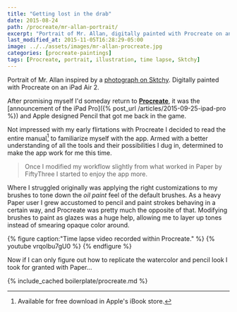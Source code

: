 ```yaml
---
title: "Getting lost in the drab"
date: 2015-08-24
path: /procreate/mr-allan-portrait/
excerpt: "Portrait of Mr. Allan, digitally painted with Procreate on an iPad."
last_modified_at: 2015-11-05T16:28:29-05:00
image: ../../assets/images/mr-allan-procreate.jpg
categories: [procreate-paintings]
tags: [Procreate, portrait, illustration, time lapse, Sktchy]
---
```


Portrait of Mr. Allan inspired by a [photograph on Sktchy](https://sktchy.com/OgixZC). Digitally painted with Procreate on an iPad Air 2. 

After promising myself I'd someday return to [**Procreate**](http://procreate.si/), it was the [announcement of the iPad Pro]({% post_url /articles/2015-09-25-ipad-pro %}) and Apple designed Pencil that got me back in the game. 

Not impressed with my early flirtations with Procreate I decided to read the entire manual[^manual] to familiarize myself with the app. Armed with a better understanding of all the tools and their possibilities I dug in, determined to make the app work for me this time.

[^manual]: Available for free download in Apple's iBook store.

<blockquote>
  <p>Once I modified my workflow slightly from what worked in Paper by FiftyThree I started to enjoy the app more.</p>
</blockquote>

Where I struggled originally was applying the right customizations to my brushes to tone down the *oil paint* feel of the default brushes. As a heavy Paper user I grew accustomed to pencil and paint strokes behaving in a certain way, and Procreate was pretty much the opposite of that. Modifying brushes to paint as glazes was a huge help, allowing me to layer up tones instead of smearing opaque color around.

{% figure caption:"Time lapse video recorded within Procreate." %}
{% youtube vrqoIbu7gU0 %}
{% endfigure %}

Now if I can only figure out how to replicate the watercolor and pencil look I took for granted with Paper...

{% include_cached boilerplate/procreate.md %}
